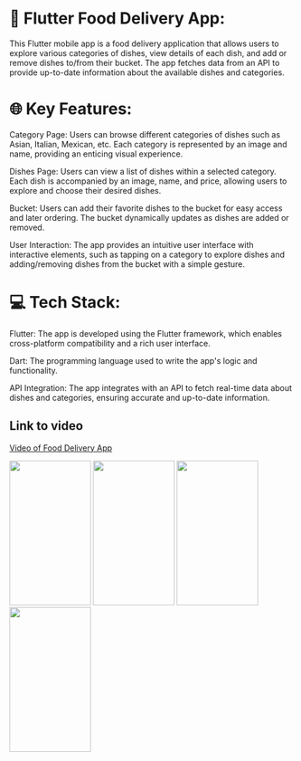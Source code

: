 # 💫 Flutter Food Delivery App:
This Flutter mobile app is a food delivery application that allows users to explore various categories of dishes, view details of each dish, and add or remove dishes to/from their bucket. The app fetches data from an API to provide up-to-date information about the available dishes and categories.


# 🌐 Key Features:
Category Page: Users can browse different categories of dishes such as Asian, Italian, Mexican, etc. Each category is represented by an image and name, providing an enticing visual experience.

Dishes Page: Users can view a list of dishes within a selected category. Each dish is accompanied by an image, name, and price, allowing users to explore and choose their desired dishes.

Bucket: Users can add their favorite dishes to the bucket for easy access and later ordering. The bucket dynamically updates as dishes are added or removed.

User Interaction: The app provides an intuitive user interface with interactive elements, such as tapping on a category to explore dishes and adding/removing dishes from the bucket with a simple gesture.

# 💻 Tech Stack:
Flutter: The app is developed using the Flutter framework, which enables cross-platform compatibility and a rich user interface.

Dart: The programming language used to write the app's logic and functionality.

API Integration: The app integrates with an API to fetch real-time data about dishes and categories, ensuring accurate and up-to-date information.

## Link to video
[Video of Food Delivery App](https://drive.google.com/file/d/1udgZ6Bo5CVcXGWEB_pvLMFgjfZ9jkFeN/view?usp=sharing)

<img src="https://github.com/ErsultanKanapiya27/food_delivery_service_app/assets/123970053/5751b870-7634-4cc8-a3cf-6ec1e005f443" width="144" height="256" />
<img src="https://github.com/ErsultanKanapiya27/food_delivery_service_app/assets/123970053/ce6e3d28-bcb9-46e6-8dca-308743923a9e" width="144" height="256" />
<img src="https://github.com/ErsultanKanapiya27/food_delivery_service_app/assets/123970053/3f14328f-889f-49b6-8ffe-c65745e95cf3" width="144" height="256" />
<img src="https://github.com/ErsultanKanapiya27/food_delivery_service_app/assets/123970053/6c7e4b7d-bf92-44fb-b4e2-bc874be1bdaa" width="144" height="256" />
